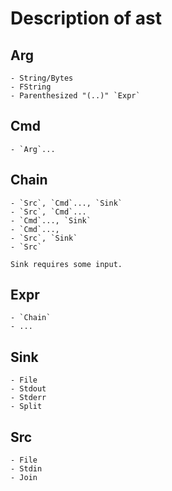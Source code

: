 # Description of ast

## Arg
    - String/Bytes
    - FString
    - Parenthesized "(..)" `Expr`

## Cmd
    - `Arg`...

## Chain
    - `Src`, `Cmd`..., `Sink`
    - `Src`, `Cmd`...
    - `Cmd`..., `Sink`
    - `Cmd`...,
    - `Src`, `Sink`
    - `Src`

    Sink requires some input.

## Expr
    - `Chain`
    - ...

## Sink
    - File
    - Stdout
    - Stderr
    - Split

## Src
    - File
    - Stdin
    - Join
